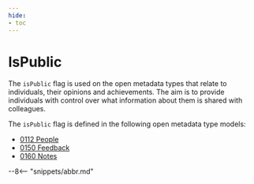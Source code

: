 ```yaml
---
hide:
- toc
---
```


<!-- SPDX-License-Identifier: CC-BY-4.0 -->
<!-- Copyright Contributors to the ODPi Egeria project. -->

# IsPublic

The `isPublic` flag is used on the open metadata types that relate to individuals, their opinions and achievements. The aim is to provide individuals with control over what information about them is shared with colleagues.  

The `isPublic` flag is defined in the following open metadata type models:

- [0112 People](/egeria-docs/types/1/0112-People)
- [0150 Feedback](/egeria-docs/types/1/0150-Feedback)
- [0160 Notes](/egeria-docs/types/1/0160-Notes)


--8<-- "snippets/abbr.md"
